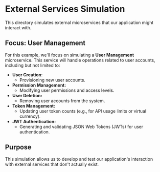 # External Services Simulation

This directory simulates external microservices that our application might interact with.

## Focus: User Management

For this example, we'll focus on simulating a **User Management** microservice. This service will handle operations related to user accounts, including but not limited to:

*   **User Creation:**
    *   Provisioning new user accounts.
*   **Permission Management:**
    *   Modifying user permissions and access levels.
*   **User Deletion:**
    *   Removing user accounts from the system.
*   **Token Management:**
    *   Updating user token counts (e.g., for API usage limits or virtual currency).
*   **JWT Authentication:**
    *   Generating and validating JSON Web Tokens (JWTs) for user authentication.

## Purpose

This simulation allows us to develop and test our application's interaction with external services that don't actually exist.